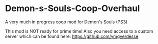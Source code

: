 # Demon-s-Souls-Coop-Overhaul
A very much in progress coop mod for Demon's Souls (PS3)


This mod is NOT ready for prime time! Also you need access to a custom server which can be found here:
https://github.com/ymgve/desse
